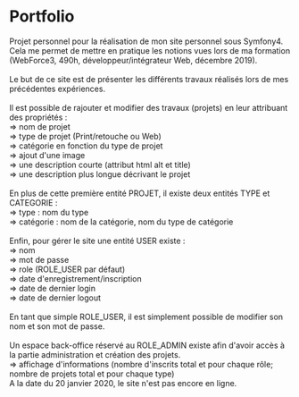# Portfolio

Projet personnel pour la réalisation de mon site personnel sous Symfony4.<br>
Cela me permet de mettre en pratique les notions vues lors de ma formation (WebForce3, 490h, développeur/intégrateur Web, décembre 2019).<br>
<br>
Le but de ce site est de présenter les différents travaux réalisés lors de mes précédentes expériences.<br>
<br>
Il est possible de rajouter et modifier des travaux (projets) en leur attribuant des propriétés :<br>
  => nom de projet<br>
  => type de projet (Print/retouche ou Web)<br>
  => catégorie en fonction du type de projet<br>
  => ajout d'une image<br>
  => une description courte (attribut html alt et title)<br>
  => une description plus longue décrivant le projet<br>
  <br>
En plus de cette première entité PROJET, il existe deux entités TYPE et CATEGORIE :<br>
  => type : nom du type<br>
  => catégorie : nom de la catégorie, nom du type de catégorie<br>
<br>
Enfin, pour gérer le site une entité USER existe :<br>
  => nom<br>
  => mot de passe<br>
  => role (ROLE_USER par défaut)<br>
  => date d'enregistrement/inscription<br>
  => date de dernier login<br>
  => date de dernier logout<br>
<br>
En tant que simple ROLE_USER, il est simplement possible de modifier son nom et son mot de passe.<br>
<br>
Un espace back-office réservé au ROLE_ADMIN existe afin d'avoir accès à la partie administration et création des projets.<br>
  => affichage d'informations (nombre d'inscrits total et pour chaque rôle; nombre de projets total et pour chaque type)
<br>
A la date du 20 janvier 2020, le site n'est pas encore en ligne.